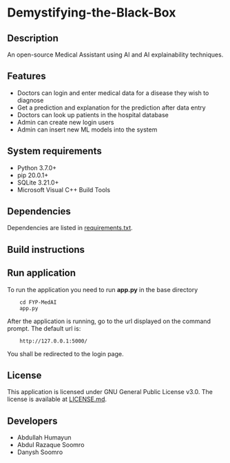 # Demystifying-the-Black-Box
## Description
An open-source Medical Assistant using AI and AI explainability techniques.

## Features
* Doctors can login and enter medical data for a disease they wish to diagnose
* Get a prediction and explanation for the prediction after data entry
* Doctors can look up patients in the hospital database
* Admin can create new login users
* Admin can insert new ML models into the system

## System requirements
* Python 3.7.0+
* pip 20.0.1+
* SQLite 3.21.0+
* Microsoft Visual C++ Build Tools

## Dependencies
Dependencies are listed in [requirements.txt](https://github.com/abdvc/FYP-MedAI/blob/master/requirements.txt). 

## Build instructions


## Run application
To run the application you need to run **app.py** in the base directory
  ```
      cd FYP-MedAI
      app.py
  ```

After the application is running, go to the url displayed on the command prompt. The default url is: 
  ```
      http://127.0.0.1:5000/
  ```
You shall be redirected to the login page.

## License
This application is licensed under GNU General Public License v3.0. The license is available at [LICENSE.md](https://github.com/abdvc/FYP-MedAI/blob/master/LICENSE).

## Developers
* Abdullah Humayun
* Abdul Razaque Soomro
* Danysh Soomro
